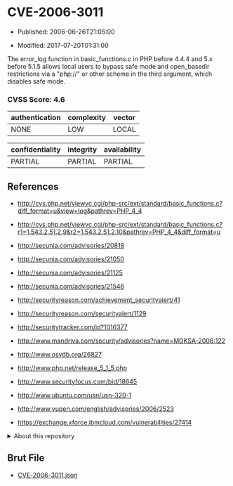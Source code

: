 # CVE-2006-3011

- Published: 2006-06-26T21:05:00

- Modified: 2017-07-20T01:31:00

The error_log function in basic_functions.c in PHP before 4.4.4 and 5.x before 5.1.5 allows local users to bypass safe mode and open_basedir restrictions via a "php://" or other scheme in the third argument, which disables safe mode.

### CVSS Score: **4.6**

| authentication | complexity | vector |
| --- | --- | --- |
| NONE | LOW | LOCAL |

| confidentiality | integrity | availability |
| --- | --- | --- |
| PARTIAL | PARTIAL | PARTIAL |

## References

* http://cvs.php.net/viewvc.cgi/php-src/ext/standard/basic_functions.c?diff_format=u&view=log&pathrev=PHP_4_4

* http://cvs.php.net/viewvc.cgi/php-src/ext/standard/basic_functions.c?r1=1.543.2.51.2.9&r2=1.543.2.51.2.10&pathrev=PHP_4_4&diff_format=u

* http://secunia.com/advisories/20818

* http://secunia.com/advisories/21050

* http://secunia.com/advisories/21125

* http://secunia.com/advisories/21546

* http://securityreason.com/achievement_securityalert/41

* http://securityreason.com/securityalert/1129

* http://securitytracker.com/id?1016377

* http://www.mandriva.com/security/advisories?name=MDKSA-2006:122

* http://www.osvdb.org/26827

* http://www.php.net/release_5_1_5.php

* http://www.securityfocus.com/bid/18645

* http://www.ubuntu.com/usn/usn-320-1

* http://www.vupen.com/english/advisories/2006/2523

* https://exchange.xforce.ibmcloud.com/vulnerabilities/27414

<details>
<summary>About this repository</summary> 

  This repository is part of the project [Live Hack CVE](https://github.com/Live-Hack-CVE). Main website can be found [www.live-hack.org](https://www.live-hack.org) 
  
  Made by [Sn0wAlice](https://github.com/Sn0wAlice) for the people that care about security and need to have a feed of the latest CVEs. Hope you enjoy it, don't forget to star the repo and follow me on [Twitter](https://twitter.com/Sn0wAlice) and [Github](https://github.com/Sn0wAlice). And that is my [personnal website](https://www.alice-snow.me/)

  - [Home Page](https://github.com/Live-Hack-CVE)
  - [Framework](https://github.com/Live-Hack-CVE/cve-framework)
  - [CVE database](https://github.com/Live-Hack-CVE/full_database)
  - [Changelog](https://github.com/Live-Hack-CVE/Changelog)
</details>

## Brut File

* [CVE-2006-3011.json](https://raw.githubusercontent.com/Live-Hack-CVE/full_database/main/cves/2006/CVE-2006-3011.json)

